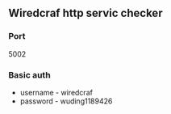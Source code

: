 ## Wiredcraf http servic checker

### Port
5002

### Basic auth

* username - wiredcraf
* password - wuding1189426
